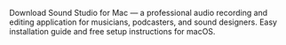 Download Sound Studio for Mac — a professional audio recording and editing application for musicians, podcasters, and sound designers. Easy installation guide and free setup instructions for macOS.
